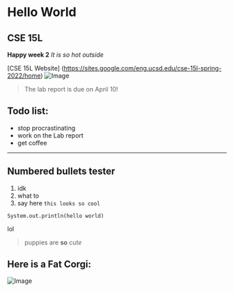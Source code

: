 # Hello World 
## CSE 15L
**Happy week 2**
*It is so hot outside*

[CSE 15L Website] (https://sites.google.com/eng.ucsd.edu/cse-15l-spring-2022/home)
![Image](https://hips.hearstapps.com/hmg-prod.s3.amazonaws.com/images/dog-puppy-on-garden-royalty-free-image-1586966191.jpg?crop=0.752xw:1.00xh;0.175xw,0&resize=640:*)
> The lab report is due on April 10!
## Todo list:
* stop procrastinating 
* work on the Lab report 
* get coffee 
---
## Numbered bullets tester
1. idk 
2. what to
3. say here 
`this looks so cool`

```
System.out.println(hello world)
```
lol

> puppies are **so** _cute_ 

## Here is a Fat Corgi: 
![Image](https://i.chzbgr.com/full/7456124672/h29BC1902/are-you-trying-to-tell-me-something)